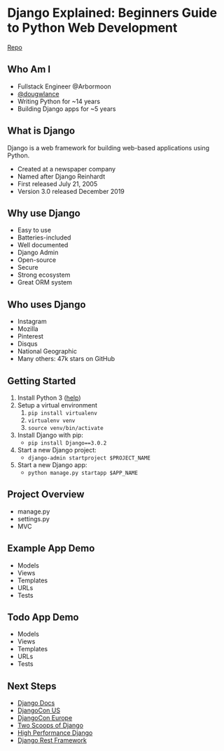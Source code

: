 # Django Explained: Beginners Guide to Python Web Development

[Repo](https://github.com/douglance/django-explained)

## Who Am I

- Fullstack Engineer @Arbormoon
- [@dougwlance](https://twitter.com/dougwlance)
- Writing Python for ~14 years
- Building Django apps for ~5 years

## What is Django

Django is a web framework for building web-based applications using Python.

- Created at a newspaper company
- Named after Django Reinhardt
- First released July 21, 2005
- Version 3.0 released December 2019

## Why use Django

- Easy to use
- Batteries-included
- Well documented
- Django Admin
- Open-source
- Secure
- Strong ecosystem
- Great ORM system

## Who uses Django

- Instagram
- Mozilla
- Pinterest
- Disqus
- National Geographic
- Many others: 47k stars on GitHub

## Getting Started

1. Install Python 3 ([help](https://realpython.com/installing-python/))
2. Setup a virtual environment
   1. `pip install virtualenv`
   2. `virtualenv venv`
   3. `source venv/bin/activate`
3. Install Django with pip:
   - `pip install Django==3.0.2`
4. Start a new Django project:
   - `django-admin startproject $PROJECT_NAME`
5. Start a new Django app:
   - `python manage.py startapp $APP_NAME`

## Project Overview

- manage.py
- settings.py
- MVC

## Example App Demo

- Models
- Views
- Templates
- URLs
- Tests

## Todo App Demo

- Models
- Views
- Templates
- URLs
- Tests

## Next Steps

- [Django Docs](https://docs.djangoproject.com/en/3.0/)
- [DjangoCon US](https://www.youtube.com/channel/UC0yY6a79pPY9J0ShIHRf6yw)
- [DjangoCon Europe](https://www.youtube.com/user/djangoconeurope)
- [Two Scoops of Django](https://www.amazon.com/Two-Scoops-Django-Best-Practices/dp/0981467342)
- [High Performance Django](https://www.amazon.com/dp/1508748128)
- [Django Rest Framework](https://www.django-rest-framework.org/)
